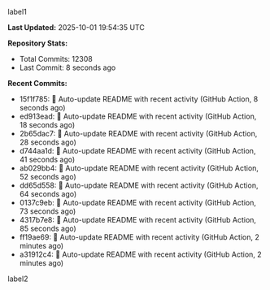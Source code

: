
label1 
<!-- ACTIVITY_START -->
**Last Updated:** 2025-10-01 19:54:35 UTC

**Repository Stats:**
- Total Commits: 12308
- Last Commit: 8 seconds ago

**Recent Commits:**
- 15f1f785: 🤖 Auto-update README with recent activity (GitHub Action, 8 seconds ago)
- ed913ead: 🤖 Auto-update README with recent activity (GitHub Action, 18 seconds ago)
- 2b65dac7: 🤖 Auto-update README with recent activity (GitHub Action, 28 seconds ago)
- d744aa1d: 🤖 Auto-update README with recent activity (GitHub Action, 41 seconds ago)
- ab029bb4: 🤖 Auto-update README with recent activity (GitHub Action, 52 seconds ago)
- dd65d558: 🤖 Auto-update README with recent activity (GitHub Action, 64 seconds ago)
- 0137c9eb: 🤖 Auto-update README with recent activity (GitHub Action, 73 seconds ago)
- 4317b7e8: 🤖 Auto-update README with recent activity (GitHub Action, 85 seconds ago)
- ff19ae69: 🤖 Auto-update README with recent activity (GitHub Action, 2 minutes ago)
- a31912c4: 🤖 Auto-update README with recent activity (GitHub Action, 2 minutes ago)
<!-- ACTIVITY_END -->

label2
